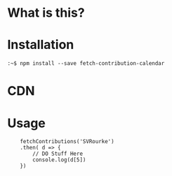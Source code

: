 # What is this?

# Installation
```
:~$ npm install --save fetch-contribution-calendar
```
# CDN

# Usage
```
    fetchContributions('SVRourke')
    .then( d => {
        // DO Stuff Here
        console.log(d[5])
    })
```

